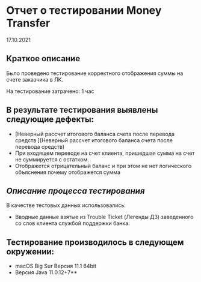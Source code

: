 # Отчет о тестировании Money Transfer

17.10.2021 

## Краткое описание

Было проведено тестирование корректного отображения суммы на счете заказчика в ЛК. 

На тестирование затрачено: 1 час

## В результате тестирования выявлены следующие дефекты: 
* [Неверный рассчет итогового баланса счета после перевода средств ](Неверный рассчет итогового баланса счета после перевода средств)
* При входящем переводе на счет клиента, пришедшая сумма на счет не суммируется с остатком. 
* Отображется отрицательный баланс и при этом не нет логического объяснения почему отображется сумма

## *Описание процесса тестирования*

В качестве тестовых данных использовались:
* Вводные данные взятые из Trouble Ticket (Легенды ДЗ) заведенного со слов клиента службой поддержки банка.

## Тестирование производилось в следующем окружении: 
* macOS Big Sur Версия 11.1 64bit 
* Версия Java 11.0.12+7**

